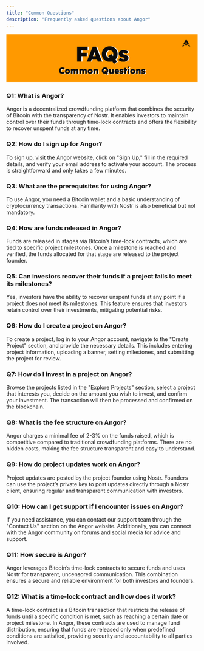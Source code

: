 ```yaml
---
title: "Common Questions"
description: "Frequently asked questions about Angor"
---
```


![FAQs](./images/FAQs.png)

### Q1: What is Angor?
Angor is a decentralized crowdfunding platform that combines the security of Bitcoin with the transparency of Nostr. It enables investors to maintain control over their funds through time-lock contracts and offers the flexibility to recover unspent funds at any time.

### Q2: How do I sign up for Angor?
To sign up, visit the Angor website, click on "Sign Up," fill in the required details, and verify your email address to activate your account. The process is straightforward and only takes a few minutes.

### Q3: What are the prerequisites for using Angor?
To use Angor, you need a Bitcoin wallet and a basic understanding of cryptocurrency transactions. Familiarity with Nostr is also beneficial but not mandatory.

### Q4: How are funds released in Angor?
Funds are released in stages via Bitcoin’s time-lock contracts, which are tied to specific project milestones. Once a milestone is reached and verified, the funds allocated for that stage are released to the project founder.

### Q5: Can investors recover their funds if a project fails to meet its milestones?
Yes, investors have the ability to recover unspent funds at any point if a project does not meet its milestones. This feature ensures that investors retain control over their investments, mitigating potential risks.

### Q6: How do I create a project on Angor?
To create a project, log in to your Angor account, navigate to the "Create Project" section, and provide the necessary details. This includes entering project information, uploading a banner, setting milestones, and submitting the project for review.

### Q7: How do I invest in a project on Angor?
Browse the projects listed in the "Explore Projects" section, select a project that interests you, decide on the amount you wish to invest, and confirm your investment. The transaction will then be processed and confirmed on the blockchain.

### Q8: What is the fee structure on Angor?
Angor charges a minimal fee of 2-3% on the funds raised, which is competitive compared to traditional crowdfunding platforms. There are no hidden costs, making the fee structure transparent and easy to understand.

### Q9: How do project updates work on Angor?
Project updates are posted by the project founder using Nostr. Founders can use the project’s private key to post updates directly through a Nostr client, ensuring regular and transparent communication with investors.

### Q10: How can I get support if I encounter issues on Angor?
If you need assistance, you can contact our support team through the "Contact Us" section on the Angor website. Additionally, you can connect with the Angor community on forums and social media for advice and support.

### Q11: How secure is Angor?
Angor leverages Bitcoin’s time-lock contracts to secure funds and uses Nostr for transparent, uncensored communication. This combination ensures a secure and reliable environment for both investors and founders.

### Q12: What is a time-lock contract and how does it work?
A time-lock contract is a Bitcoin transaction that restricts the release of funds until a specific condition is met, such as reaching a certain date or project milestone. In Angor, these contracts are used to manage fund distribution, ensuring that funds are released only when predefined conditions are satisfied, providing security and accountability to all parties involved.
